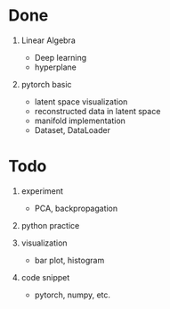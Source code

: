 # Done

1. Linear Algebra
    - Deep learning
    - hyperplane

2. pytorch basic
    - latent space visualization
    - reconstructed data in latent space
    - manifold implementation
    - Dataset, DataLoader

# Todo

1. experiment
    - PCA, backpropagation

2. python practice

3. visualization
    - bar plot, histogram

4. code snippet
    - pytorch, numpy, etc.
